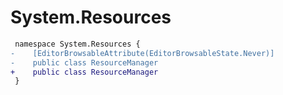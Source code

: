 # System.Resources

``` diff
 namespace System.Resources {
-    [EditorBrowsableAttribute(EditorBrowsableState.Never)]
-    public class ResourceManager
+    public class ResourceManager
 }
```

